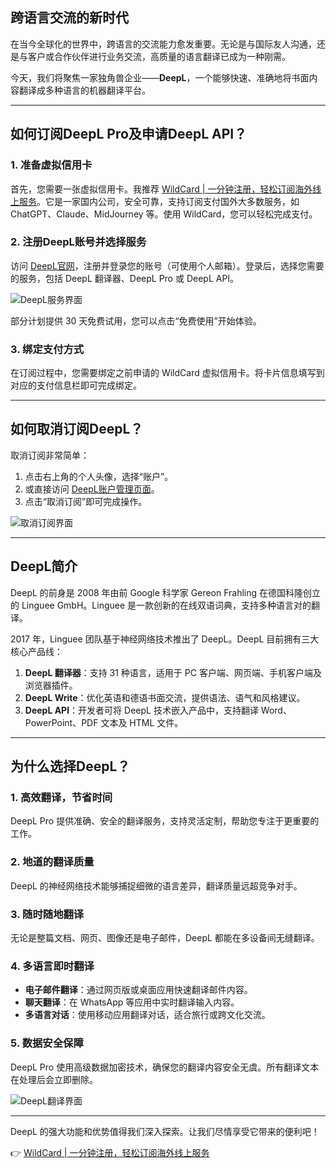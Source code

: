 ## 跨语言交流的新时代

在当今全球化的世界中，跨语言的交流能力愈发重要。无论是与国际友人沟通，还是与客户或合作伙伴进行业务交流，高质量的语言翻译已成为一种刚需。

今天，我们将聚焦一家独角兽企业——**DeepL**，一个能够快速、准确地将书面内容翻译成多种语言的机器翻译平台。

---

## 如何订阅DeepL Pro及申请DeepL API？

### 1. 准备虚拟信用卡

首先，您需要一张虚拟信用卡。我推荐 [WildCard | 一分钟注册，轻松订阅海外线上服务](https://bit.ly/bewildcard)。它是一家国内公司，安全可靠，支持订阅支付国外大多数服务，如 ChatGPT、Claude、MidJourney 等。使用 WildCard，您可以轻松完成支付。

### 2. 注册DeepL账号并选择服务

访问 [DeepL官网](https://www.deepl.com)，注册并登录您的账号（可使用个人邮箱）。登录后，选择您需要的服务，包括 DeepL 翻译器、DeepL Pro 或 DeepL API。

![DeepL服务界面](https://open-ai-blog.oss-cn-nanjing.aliyuncs.com/img/202509121617833.png)

部分计划提供 30 天免费试用，您可以点击“免费使用”开始体验。

### 3. 绑定支付方式

在订阅过程中，您需要绑定之前申请的 WildCard 虚拟信用卡。将卡片信息填写到对应的支付信息栏即可完成绑定。

---

## 如何取消订阅DeepL？

取消订阅非常简单：

1. 点击右上角的个人头像，选择“账户”。
2. 或直接访问 [DeepL账户管理页面](https://www.deepl.com/zh/account)。
3. 点击“取消订阅”即可完成操作。

![取消订阅界面](https://open-ai-blog.oss-cn-nanjing.aliyuncs.com/img/202509121639762.png)

---

## DeepL简介

DeepL 的前身是 2008 年由前 Google 科学家 Gereon Frahling 在德国科隆创立的 Linguee GmbH。Linguee 是一款创新的在线双语词典，支持多种语言对的翻译。

2017 年，Linguee 团队基于神经网络技术推出了 DeepL。DeepL 目前拥有三大核心产品线：

1. **DeepL 翻译器**：支持 31 种语言，适用于 PC 客户端、网页端、手机客户端及浏览器插件。
2. **DeepL Write**：优化英语和德语书面交流，提供语法、语气和风格建议。
3. **DeepL API**：开发者可将 DeepL 技术嵌入产品中，支持翻译 Word、PowerPoint、PDF 文本及 HTML 文件。

---

## 为什么选择DeepL？

### 1. 高效翻译，节省时间

DeepL Pro 提供准确、安全的翻译服务，支持灵活定制，帮助您专注于更重要的工作。

### 2. 地道的翻译质量

DeepL 的神经网络技术能够捕捉细微的语言差异，翻译质量远超竞争对手。

### 3. 随时随地翻译

无论是整篇文档、网页、图像还是电子邮件，DeepL 都能在多设备间无缝翻译。

### 4. 多语言即时翻译

- **电子邮件翻译**：通过网页版或桌面应用快速翻译邮件内容。
- **聊天翻译**：在 WhatsApp 等应用中实时翻译输入内容。
- **多语言对话**：使用移动应用翻译对话，适合旅行或跨文化交流。

### 5. 数据安全保障

DeepL Pro 使用高级数据加密技术，确保您的翻译内容安全无虞。所有翻译文本在处理后会立即删除。

![DeepL翻译界面](https://open-ai-blog.oss-cn-nanjing.aliyuncs.com/img/202509121656863.png)

---

DeepL 的强大功能和优势值得我们深入探索。让我们尽情享受它带来的便利吧！

👉 [WildCard | 一分钟注册，轻松订阅海外线上服务](https://bit.ly/bewildcard)